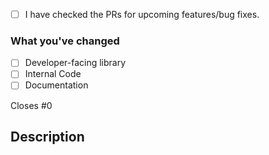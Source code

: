 - [ ] I have checked the PRs for upcoming features/bug fixes.

### What you've changed

- [ ] Developer-facing library
- [ ] Internal Code
- [ ] Documentation

<!-- Replace 0 with the issue to close that is linked to this PR (if there is one) -->
Closes #0

## Description
<!-- What have you changed / fixed? -->
